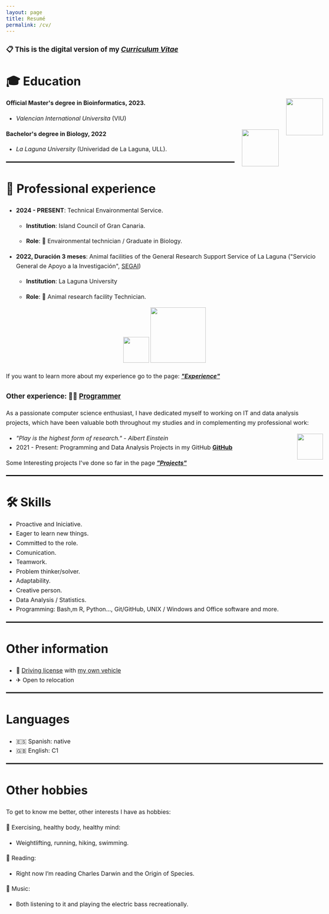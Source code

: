 ```yaml
---
layout: page
title: Resumé
permalink: /cv/
---
```


<style>
body {
    max-width: 100%;
    margin: 0 auto;
    font-size: 1rem;
    line-height: 1.6;
}

section {
  width:700px;
  float:right;
  padding-bottom:50px;
}

.wrapper {
  width:960px;
  margin:0 auto;
}


</style>

### 📋 **This is the digital version of my *<u>Curriculum Vitae</u>***

🎓 **Education**
======
<div style="float: right; margin-left: 20px;">
  <img src="https://www.universidadviu.com/sites/universidadviu.com/themes/custom/universidadviu_com/logo.webp" width="100px">
</div>

**Official Master's degree in Bioinformatics, 2023.**
* *Valencian International Universita* (VIU)

<div style="float: right; margin-left: 20px;">
  <img src="https://www.ull.es/portal/noticias/wp-content/uploads/sites/13/2018/04/ull-nuevo-logo-300x177.jpg" width="100px">
</div>

**Bachelor's degree in Biology, 2022**
* *La Laguna University* (Univeridad de La Laguna, ULL).

<hr style="border: 1px solid #000; margin: 20px 0;">

💼 **Professional experience**
======

* **2024 - PRESENT**: Technical Envaironmental Service. 

  * **Institution**: Island Council of Gran Canaria.

  * **Role**: 🌲 Envaironmental technician / Graduate in Biology.

<p>  </p>

* **2022, Duración 3 meses**: Animal facilities of the General Research Support Service of La Laguna ("Servicio General de Apoyo a la Investigación", <u>SEGAI</u>)

  * **Institution**: La Laguna University

  * **Role**: 🐁 Animal research facility Technician.

<p align= "center">
  <img src="https://pbs.twimg.com/profile_images/1561716451173621760/kLELmYdp_400x400.jpg" width="70px"> <img src="https://www.ull.es/portal/noticias/wp-content/uploads/sites/13/2015/07/LOGOSEGAI-transparencia-2014.png" width="150px">
</p>

If you want to learn more about my experience go to the page: [***"Experience"***](https://juancarlosbio.github.io/juancarlos_portfolio_esp/experiencia/) 

### Other experience: 👩‍💻 <u>Programmer</u> 

As a passionate computer science enthusiast, I have dedicated myself to working on IT and data analysis projects, which have been valuable both throughout my studies and in complementing my professional work:

<div style="float: right; margin-left: 20px;">
  <img src="https://github.githubassets.com/assets/GitHub-Mark-ea2971cee799.png" width="70px">
</div>

* *"Play is the highest form of research." - Albert Einstein*
* 2021 - Present: Programming and Data Analysis Projects in my GitHub [**GitHub**](https://github.com/JuanCarlosBio)

Some Interesting projects I've done so far in the page [**<i>"Projects"</i>**](https://juancarlosbio.github.io/juancarlos_portfolio_eng/projects/)

<hr style="border: 1px solid #000; margin: 20px 0;">

🛠️ **Skills**
======

* Proactive and Iniciative. 
* Eager to learn new things. 
* Committed to the role. 
* Comunication. 
* Teamwork.
* Problem thinker/solver.
* Adaptability.
* Creative person. 
* Data Analysis / Statistics.
* Programming: Bash,m R, Python..., Git/GitHub, UNIX / Windows and Office software and more.

<hr style="border: 1px solid #000; margin: 20px 0;">

**Other information**
===

* 🚗 <u>Driving license</u> with <u>my own vehicle</u>
* ✈ Open to relocation

<hr style="border: 1px solid #000; margin: 20px 0;">

**Languages**
===

* 🇪🇸 Spanish: native
* 🇬🇧 English: C1

<hr style="border: 1px solid #000; margin: 20px 0;">

**Other hobbies**
===

To get to know me better, other interests I have as hobbies:

💪 Exercising, healthy body, healthy mind:

* Weightlifting, running, hiking, swimming.

📕 Reading:

* Right now I’m reading Charles Darwin and the Origin of Species.

🎼 Music:

* Both listening to it and playing the electric bass recreationally.
